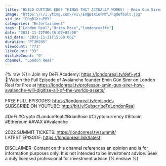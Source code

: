 ```yaml
---
title: "BUILD CUTTING EDGE THINGS THAT ACTUALLY WORKS! - Emin Gün Sirer"
image: "https:\/\/i.ytimg.com\/vi\/E0gB1XiuPMY\/hqdefault.jpg"
vid_id: "E0gB1XiuPMY"
categories: "Entertainment"
tags: ["London Real","Brian Rose","londonrealtv"]
date: "2021-11-22T00:46:07+03:00"
vid_date: "2021-11-21T15:00:06Z"
duration: "PT3M39S"
viewcount: "771"
likeCount: "33"
dislikeCount: "0"
channel: "London Real"
---
```

{% raw %}🔥 Join my DeFi Academy: <a rel="nofollow" target="blank" href="https://londonreal.tv/defi-ytd">https://londonreal.tv/defi-ytd</a><br />🍿 Watch the Full Episode of Avalanche founder Emin Gün Sirer on London Real for Free at <a rel="nofollow" target="blank" href="https://londonreal.tv/professor-emin-gun-sirer-how-avalanche-will-digitise-all-of-the-worlds-assets/">https://londonreal.tv/professor-emin-gun-sirer-how-avalanche-will-digitise-all-of-the-worlds-assets/</a><br /><br />FREE FULL EPISODES: <a rel="nofollow" target="blank" href="https://londonreal.tv/episodes">https://londonreal.tv/episodes</a> <br />SUBSCRIBE ON YOUTUBE: <a rel="nofollow" target="blank" href="http://bit.ly/SubscribeToLondonReal">http://bit.ly/SubscribeToLondonReal</a><br /><br />#DeFi #Crypto #LondonReal #BrianRose #Cryptocurrency #Bitcoin #Ethereum #AVAX #Avalanche<br /><br />2022 SUMMIT TICKETS: <a rel="nofollow" target="blank" href="https://londonreal.tv/summit/">https://londonreal.tv/summit/</a><br />LATEST EPISODE: <a rel="nofollow" target="blank" href="https://londonreal.link/latest">https://londonreal.link/latest</a><br />-<br />DISCLAIMER: Content on this channel references an opinion and is for information purposes only. It is not intended to be investment advice. Seek a duly licensed professional for investment advice.{% endraw %}
